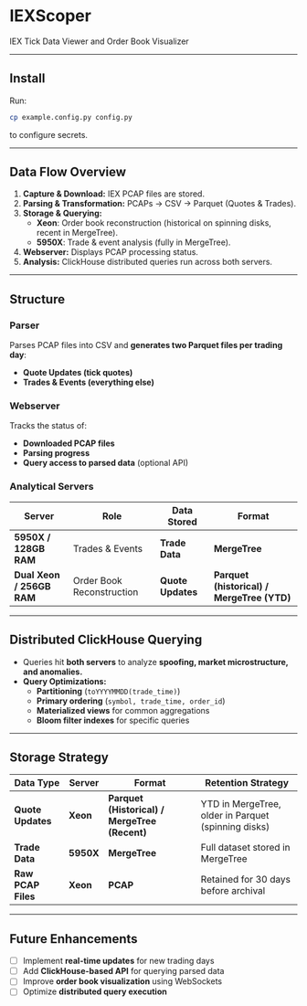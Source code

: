 # IEXScoper
IEX Tick Data Viewer and Order Book Visualizer  

---

## Install
Run:
```bash
cp example.config.py config.py
```
to configure secrets.

---

## Data Flow Overview
1. **Capture & Download:** IEX PCAP files are stored.  
2. **Parsing & Transformation:** PCAPs → CSV → Parquet (Quotes & Trades).  
3. **Storage & Querying:**  
   - **Xeon**: Order book reconstruction (historical on spinning disks, recent in MergeTree).  
   - **5950X**: Trade & event analysis (fully in MergeTree).  
4. **Webserver:** Displays PCAP processing status.  
5. **Analysis:** ClickHouse distributed queries run across both servers.  

---

## Structure
### **Parser**
Parses PCAP files into CSV and **generates two Parquet files per trading day**:
- **Quote Updates (tick quotes)**
- **Trades & Events (everything else)**

### **Webserver**
Tracks the status of:
- **Downloaded PCAP files**
- **Parsing progress**
- **Query access to parsed data** (optional API)

### **Analytical Servers**
| **Server**  | **Role** | **Data Stored** | **Format** |
|------------|--------|--------------|------------|
| **5950X / 128GB RAM** | Trades & Events | **Trade Data** | **MergeTree** |
| **Dual Xeon / 256GB RAM** | Order Book Reconstruction | **Quote Updates** | **Parquet (historical) / MergeTree (YTD)** |

---

## Distributed ClickHouse Querying
- Queries hit **both servers** to analyze **spoofing, market microstructure, and anomalies.**
- **Query Optimizations:**
  - **Partitioning** (`toYYYYMMDD(trade_time)`)  
  - **Primary ordering** (`symbol, trade_time, order_id`)  
  - **Materialized views** for common aggregations  
  - **Bloom filter indexes** for specific queries  

---

## Storage Strategy
| **Data Type**  | **Server**  | **Format** | **Retention Strategy** |
|---------------|------------|------------|------------------------|
| **Quote Updates** | **Xeon** | **Parquet (Historical) / MergeTree (Recent)** | YTD in MergeTree, older in Parquet (spinning disks) |
| **Trade Data** | **5950X** | **MergeTree** | Full dataset stored in MergeTree |
| **Raw PCAP Files** | **Xeon** | **PCAP** | Retained for 30 days before archival |

---

## Future Enhancements
- [ ] Implement **real-time updates** for new trading days  
- [ ] Add **ClickHouse-based API** for querying parsed data  
- [ ] Improve **order book visualization** using WebSockets  
- [ ] Optimize **distributed query execution**  
